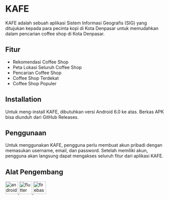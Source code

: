<h1>KAFE</h1>
KAFE adalah sebuah aplikasi Sistem Informasi Geografis (SIG) yang ditujukan kepada para pecinta kopi di Kota Denpasar untuk memudahkan dalam pencarian coffee shop di Kota Denpasar.

<h2>Fitur</h2>
<ul>
  <li>Rekomendasi Coffee Shop</li>
  <li>Peta Lokasi Seluruh Coffee Shop</li>
  <li>Pencarian Coffee Shop</li>
  <li>Coffee Shop Terdekat</li>
  <li>Coffee Shop Populer</li>
</ul>

<h2>Installation</h2>
Untuk meng-install KAFE, dibutuhkan versi Android 6.0 ke atas. Berkas APK bisa diunduh dari GitHub Releases.

<h2>Penggunaan</h2>
Untuk menggunakan KAFE, pengguna perlu membuat akun pribadi dengan memasukan username, email, dan password. Setelah memiliki akun, pengguna akan langsung dapat mengakses seluruh fitur dari aplikasi KAFE.

<h2>Alat Pengembang</h2>
<p align="left"> 
  <a href="https://developer.android.com/studio" target="_blank" rel="noreferrer"> 
    <img src="https://upload.wikimedia.org/wikipedia/commons/thumb/c/c1/Android_Studio_icon_%282023%29.svg/1200px-Android_Studio_icon_%282023%29.svg.png" alt="android" width="40" height="40"/> 
  </a>
  <a href="https://flutter.dev" target="_blank" rel="noreferrer">
    <img src="https://eudeka.storage.googleapis.com/wp/flutter-logo-sharing-1.png" alt="flutter" width="40" height="40"/>
  </a>
  <a href="https://firebase.google.com/" target="_blank" rel="noreferrer">
    <img src="https://www.vectorlogo.zone/logos/firebase/firebase-icon.svg" alt="firebase" width="40" height="40"/>
  </a>
</p>

